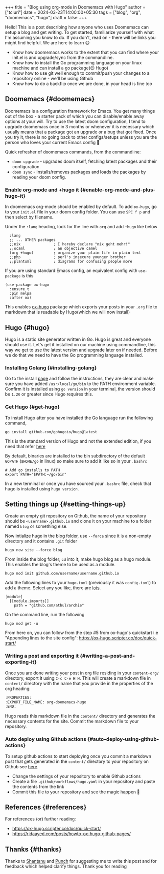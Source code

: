 +++
title = "Blog using org-mode in Doomemacs with Hugo"
author = ["tcluri"]
date = 2024-03-23T14:00:00+05:30
tags = ["blog", "org", "doomemacs", "hugo"]
draft = false
+++

Hello! This is a post describing how anyone who uses Doomemacs can setup a blog and get writing.
To get started, familiarize yourself with what I'm assuming you know to do. If you don't, read on - there will be links you might find helpful. We are here to learn 😃

-   Know how doomemacs works to the extent that you can find where your init.el is and upgrade/sync from the commandline.
-   Know how to install the Go programming language on your linux machine and can install a go package(😉 Hugo)
-   Know how to use git well enough to commit/push your changes to a repository online - we'll be using Github
-   Know how to do a backflip once we are done, in your head is fine too


## Doomemacs {#doomemacs}

Doomemacs is a configuration framework for Emacs. You get many things out of the box - a starter pack of which you can disable/enable away options at your will.
Try to use the latest doom configuration, I tend to upgrade doomemacs once in 3 months or whenever it is necessary which usually means that a package got an upgrade or a bug that got fixed.
Once you try it, there is no going back to other configs/setups unless you are the person who loves your current Emacs config 🫡

Quick refresher of doomemacs commands, from the commandline:

-   `doom upgrade` - upgrades doom itself, fetching latest packages and their configuration.
-   `doom sync` - installs/removes packages and loads the packages by reading your doom config.


### Enable org-mode and +hugo it {#enable-org-mode-and-plus-hugo-it}

In doomemacs org-mode should be enabled by default. To add `ox-hugo`, go to your `init.el` file in your doom config folder. You can use `SPC f p` and then select by filename.

Under the `:lang` heading, look for the line with `org` and add `+hugo` like below

```emacs-lisp
  :lang
  ;; ... OTHER packages
  ;;nix               ; I hereby declare "nix geht mehr!"
  ;;ocaml             ; an objective camel
  (org +hugo)         ; organize your plain life in plain text
  ;;php               ; perl's insecure younger brother
  ;;plantuml          ; diagrams for confusing people more
```

If you are using standard Emacs config, an equivalent config with `use-package` is this

```emacs-lisp
(use-package ox-hugo
  :ensure t
  :pin melpa
  :after ox)
```

This enables [ox-hugo](https://ox-hugo.scripter.co/) package which exports your posts in your `.org` file to markdown that is readable by Hugo(which we will now install)


## Hugo {#hugo}

Hugo is a static site generator written in Go. Hugo is great and everyone should use it. Let's get it installed on our machine using commandline,
this way we get to use the latest version and upgrade later on if needed. Before we do that we need to have the Go programming language installed.


### Installing Golang {#installing-golang}

Go to the install [page](https://go.dev/doc/install) and follow the instructions, they are clear and make sure you have added `/usr/local/go/bin` to the PATH environment variable. Confirm it is installed using `go version` in your terminal, the
version should be `1.20` or greater since Hugo requires this.


### Get Hugo {#get-hugo}

To install Hugo after you have installed the Go language run the following command,

```nil
go install github.com/gohugoio/hugo@latest
```

This is the standard version of Hugo and not the extended edition, if you need that refer [here](https://github.com/gohugoio/hugo?tab=readme-ov-file#build-from-source)

By default, binaries are installed to the bin subdirectory of the default `GOPATH` (`$HOME/go` in linux) so make sure to add it like so in your `.bashrc`

```nil
# Add go installs to PATH
export PATH="$PATH:~/go/bin"
```

In a new terminal or once you have sourced your `.bashrc` file, check that hugo is installed using `hugo version`.


## Setting things up {#setting-things-up}

Create an empty git repository on Github, the name of your repository should be `<username>.github.io`
and clone it on your machine to a folder named `blog` or something else.

Now intialize hugo in the blog folder, use `--force` since it is a non-empty directory and it contains `.git` folder

```nil
hugo new site --force blog
```

From inside the blog folder, `cd` into it, make hugo blog as a hugo module. This enables the blog's theme to be used as a module.

```nil
hugo mod init github.com/username/username.github.io
```

Add the following lines to your `hugo.toml` (previously it was `config.toml`) to add a theme. Select any you like, there are [lots](https://themes.gohugo.io/).

```config
[module]
  [[module.imports]]
    path = "github.com/athul/archie"
```

On the command line, run the following

```nil
hugo mod get -u
```

From here on, you can follow from the step #5 from ox-hugo's quickstart i.e "Appending lines to the site config": <https://ox-hugo.scripter.co/doc/quick-start/>


### Writing a post and exporting it {#writing-a-post-and-exporting-it}

Once you are done writing your post in org file residing in your `content-org/` directory, export it using `C-c C-e H H`.
This will create a markdown file in `content/` directory with the name that you provide in the properties of the org heading

```org
:PROPERTIES:
:EXPORT_FILE_NAME: org-doomemacs-hugo
:END:
```

Hugo reads this markdown file in the `content/` directory and generates the necessary contents for the site.
Commit the markdown file to your repository.


### Auto deploy using Github actions {#auto-deploy-using-github-actions}

To setup github actions to start deploying once you commit a markdown post that gets generated in the `content/` directory to your repository on Github see [here](https://gohugo.io/hosting-and-deployment/hosting-on-github/#step-by-step-instructions).

-   Change the settings of your repository to enable Github actions
-   Create a file `.github/workflows/hugo.yaml` in your repository and paste the contents from the link
-   Commit this file to your repository and see the magic happen 🎉


## References {#references}

For references (or) further reading:

-   <https://ox-hugo.scripter.co/doc/quick-start/>
-   <https://ridaayed.com/posts/howto-ox-hugo-github-pages/>


## Thanks {#thanks}

Thanks to [Shantanu](https://baali.muse-amuse.in/) and [Punch](https://github.com/punchagan) for suggesting me to write this post and for feedback which helped clarify
things. Thank you for reading
